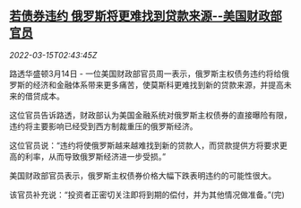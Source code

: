 <!--1647313262000-->
[若债券违约 俄罗斯将更难找到贷款来源--美国财政部官员](https://cn.reuters.com/article/us-treasury-official-ru-bonds-0315-idCNKCS2LC080)
------

<div><i>2022-03-15T02:43:45Z</i></div><p>路透华盛顿3月14日 - 一位美国财政部官员周一表示，俄罗斯主权债务违约将给俄罗斯的经济和金融体系带来更多痛苦，使莫斯科更难找到新的贷款来源，并提高未来的借贷成本。</p><p>这位官员告诉路透，财政部认为美国金融系统对俄罗斯主权债券的直接曝险有限，违约将主要影响已经受到西方制裁重压的俄罗斯经济。</p><p>这位官员说：“违约将使俄罗斯越来越难找到新的贷款人，而贷款提供方将要求更高的利率，从而导致俄罗斯经济进一步受损。”</p><p>美国财政部官员表示，俄罗斯主权债券价格大幅下跌表明违约的可能性很大。</p><p>该官员补充说：“投资者正密切关注即将到期的偿付，并为其他情况做准备。”(完)</p>
